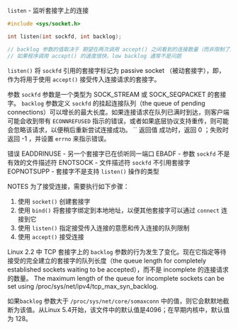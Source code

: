 `listen` - 监听套接字上的连接

```c
#include <sys/socket.h>

int listen(int sockfd, int backlog);

// backlog 参数的值取决于 期望在两次调用 accept() 之间看到的连接数量（而非限制了连接总量）
// 如果程序调用 accept() 的速度很快，low backlog 通常不是问题
```


`listen()` 将 `sockfd` 引用的套接字标记为 passive socket （被动套接字），即，作为将用于使用 `accept()` 接受传入连接请求的套接字。

参数
`sockfd` 参数是一个类型为 SOCK_STREAM 或 SOCK_SEQPACKET 的套接字。
`backlog` 参数定义 `sockfd` 的挂起连接队列（the queue of pending connections）可以增长的最大长度。如果连接请求在队列已满时到达，则客户端可能会收到带有 `ECONNREFUSED` 指示的错误，或者如果底层协议支持重传，则可能会忽略该请求，以便稍后重新尝试连接成功。
``
返回值
成功时，返回 0 ；失败时返回 -1 ，并设置 `errno` 来指示错误。


错误
EADDRINUSE - 另一个套接字已在侦听同一端口
EBADF - 参数 `sockfd` 不是有效的文件描述符
ENOTSOCK - 文件描述符 `sockfd` 不引用套接字
EOPNOTSUPP - 套接字不是支持 `listen()` 操作的类型

NOTES
为了接受连接，需要执行如下步骤：
1. 使用 `socket()` 创建套接字
2. 使用 `bind()` 将套接字绑定到本地地址，以便其他套接字可以通过 `connect` 连接到它
3. 使用 `listen()` 指定接受传入连接的意愿和传入连接的队列限制
4. 使用 `accept()` 接受连接

Linux 2.2 中 TCP 套接字上的 `backlog` 参数的行为发生了变化。现在它指定等待接受的完全建立的套接字的队列长度（the queue length for completely established sockets waiting to be accepted），而不是 incomplete 的连接请求的数量。
The maximum length of the queue for incomplete sockets can be set using /proc/sys/net/ipv4/tcp_max_syn_backlog. 

如果`backlog` 参数大于 `/proc/sys/net/core/somaxconn` 中的值，则它会默默地截断为该值。从Linux 5.4开始，该文件中的默认值是4096；在早期内核中，默认值为 128。

